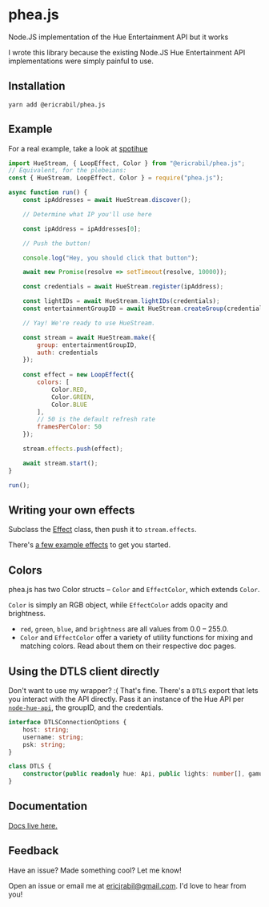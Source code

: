 # phea.js
Node.JS implementation of the Hue Entertainment API but it works

I wrote this library because the existing Node.JS Hue Entertainment API implementations were simply painful to use.

## Installation
```
yarn add @ericrabil/phea.js
```

## Example

For a real example, take a look at [spotihue](https://github.com/EricRabil/spotihue)

```js
import HueStream, { LoopEffect, Color } from "@ericrabil/phea.js";
// Equivalent, for the plebeians:
const { HueStream, LoopEffect, Color } = require("phea.js");

async function run() {
    const ipAddresses = await HueStream.discover();

    // Determine what IP you'll use here

    const ipAddress = ipAddresses[0];

    // Push the button!

    console.log("Hey, you should click that button");

    await new Promise(resolve => setTimeout(resolve, 10000));

    const credentials = await HueStream.register(ipAddress);

    const lightIDs = await HueStream.lightIDs(credentials);
    const entertainmentGroupID = await HueStream.createGroup(credentials, lightIDs);

    // Yay! We're ready to use HueStream.

    const stream = await HueStream.make({
        group: entertainmentGroupID,
        auth: credentials
    });
    
    const effect = new LoopEffect({
        colors: [
            Color.RED,
            Color.GREEN,
            Color.BLUE
        ],
        // 50 is the default refresh rate
        framesPerColor: 50
    });

    stream.effects.push(effect);

    await stream.start();
}

run();
```

## Writing your own effects

Subclass the [Effect](https://github.com/EricRabil/phea.js/blob/main/src/effect/Effect.ts) class, then push it to `stream.effects`.

There's [a few example effects](https://github.com/EricRabil/phea.js/blob/main/src/effect/effects) to get you started.

## Colors

phea.js has two Color structs – `Color` and `EffectColor`, which extends `Color`.

`Color` is simply an RGB object, while `EffectColor` adds opacity and brightness.

- `red`, `green`, `blue`, and `brightness` are all values from 0.0 – 255.0.
- `Color` and `EffectColor` offer a variety of utility functions for mixing and matching colors. Read about them on their respective doc pages.

## Using the DTLS client directly

Don't want to use my wrapper? :( That's fine. There's a `DTLS` export that lets you interact with the API directly. Pass it an instance of the Hue API per [`node-hue-api`](https://github.com/peter-murray/node-hue-api), the groupID, and the credentials.

```ts
interface DTLSConnectionOptions {
    host: string;
    username: string;
    psk: string;
}

class DTLS {
    constructor(public readonly hue: Api, public lights: number[], gamuts: (ColorGamut | null)[], public group: string, public options: DTLSConnectionOptions);
}
```

## Documentation
[Docs live here.](docs/README.md)

## Feedback
Have an issue? Made something cool? Let me know!

Open an issue or email me at [ericjrabil@gmail.com](mailto:ericjrabil@gmail.com). I'd love to hear from you!